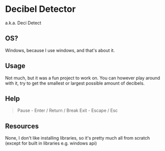 # Decibel Detector

a.k.a. Deci Detect

## OS?
Windows, because I use windows, and that's about it.

## Usage
Not much, but it was a fun project to work on. You can however play around with it, try to get the smallest or largest possible amount of decibels.

## Help

> Pause - Enter / Return / Break
> Exit - Escape / Esc

## Resources
None, I don't like installing libraries, so it's pretty much all from scratch (except for built in libraries e.g. windows api)